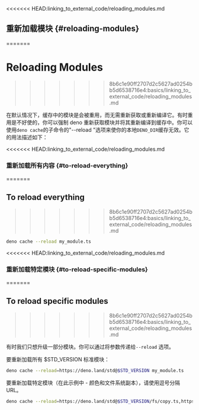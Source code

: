 <<<<<<< HEAD:linking_to_external_code/reloading_modules.md
## 重新加载模块 {#reloading-modules}
=======
# Reloading Modules
>>>>>>> 8b6c1e90ff2707d2c5627ad0254bb5d6538716e4:basics/linking_to_external_code/reloading_modules.md

在默认情况下，缓存中的模块是会被重用，而无需重新获取或重新编译它。有时重用是不好使的，你可以强制 deno
重新获取模块并将其重新编译到缓存中。你可以使用`deno cache`的子命令的"--reload
"选项来使你的本地`DENO_DIR`缓存无效。它的用法描述如下：

<<<<<<< HEAD:linking_to_external_code/reloading_modules.md
### 重新加载所有内容 {#to-reload-everything}
=======
## To reload everything
>>>>>>> 8b6c1e90ff2707d2c5627ad0254bb5d6538716e4:basics/linking_to_external_code/reloading_modules.md

```bash
deno cache --reload my_module.ts
```

<<<<<<< HEAD:linking_to_external_code/reloading_modules.md
### 重新加载特定模块 {#to-reload-specific-modules}
=======
## To reload specific modules
>>>>>>> 8b6c1e90ff2707d2c5627ad0254bb5d6538716e4:basics/linking_to_external_code/reloading_modules.md

有时我们只想升级一部分模块。你可以通过将参数传递给`--reload` 选项。

要重新加载所有 \$STD_VERSION 标准模块：

```bash
deno cache --reload=https://deno.land/std@$STD_VERSION my_module.ts
```

要重新加载特定模块（在此示例中 - 颜色和文件系统副本），请使用逗号分隔 URL。

```bash
deno cache --reload=https://deno.land/std@$STD_VERSION/fs/copy.ts,https://deno.land/std@$STD_VERSION/fmt/colors.ts my_module.ts
```

<!-- Should this be part of examples? -->
